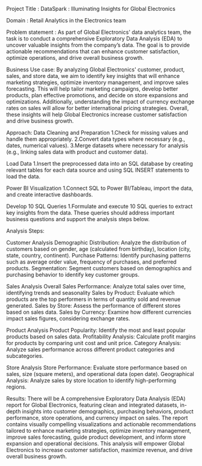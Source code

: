 Project Title : DataSpark : Illuminating Insights for Global Electronics 

Domain : Retail Analytics in the Electronics team 

Problem statement :
        As part of Global Electronics' data analytics team, the task is to conduct a comprehensive Exploratory Data Analysis (EDA) to uncover valuable insights from the company’s data. The goal is to provide actionable recommendations that can enhance customer satisfaction, optimize operations, and drive overall business growth.

Business Use case:
        By analyzing Global Electronics' customer, product, sales, and store data, we aim to identify key insights that will enhance marketing strategies, optimize inventory management, and improve sales forecasting. This will help tailor marketing campaigns, develop better products, plan effective promotions, and decide on store expansions and optimizations. Additionally, understanding the impact of currency exchange rates on sales will allow for better international pricing strategies. Overall, these insights will help Global Electronics increase customer satisfaction and drive business growth.

Approach:
Data Cleaning and Preparation
    1.Check for missing values and handle them appropriately.
    2.Convert data types where necessary (e.g., dates, numerical values).
    3.Merge datasets where necessary for analysis (e.g., linking sales data with product and customer data).
    
Load Data
    1.Insert the preprocessed data into an SQL database by creating relevant tables for each data source and using SQL INSERT statements to load the data.
    
Power BI Visualization
     1.Connect SQL to Power BI/Tableau, import the data, and create interactive dashboards.

Develop 10 SQL Queries
      1.Formulate and execute 10 SQL queries to extract key insights from the data. These queries should address important business questions and support the analysis steps below.

Analysis Steps:

Customer Analysis
        Demographic Distribution: Analyze the distribution of customers based on gender, age (calculated from birthday), location (city, state, country, continent).
        Purchase Patterns: Identify purchasing patterns such as average order value, frequency of purchases, and preferred products.
        Segmentation: Segment customers based on demographics and purchasing behavior to identify key customer groups.
  
Sales Analysis
      Overall Sales Performance: Analyze total sales over time, identifying trends and seasonality
      Sales by Product: Evaluate which products are the top performers in terms of quantity sold and revenue generated.
      Sales by Store: Assess the performance of different stores based on sales data.
      Sales by Currency: Examine how different currencies impact sales figures, considering exchange rates.

Product Analysis
      Product Popularity: Identify the most and least popular products based on sales data.
      Profitability Analysis: Calculate profit margins for products by comparing unit cost and unit price.
      Category Analysis: Analyze sales performance across different product categories and subcategories.

Store Analysis
      Store Performance: Evaluate store performance based on sales, size (square meters), and operational data (open date).
      Geographical Analysis: Analyze sales by store location to identify high-performing regions.

Results: 
        There will be A comprehensive Exploratory Data Analysis (EDA) report for Global Electronics, featuring clean and integrated datasets, in-depth insights into customer demographics, purchasing behaviors, product performance, store operations, and currency impact on sales. The report contains visually compelling visualizations and actionable recommendations tailored to enhance marketing strategies, optimize inventory management, improve sales forecasting, guide product development, and inform store expansion and operational decisions. This analysis will empower Global Electronics to increase customer satisfaction, maximize revenue, and drive overall business growth.

